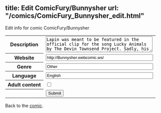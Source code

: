 title: Edit ComicFury/Bunnysher
url: "/comics/ComicFury_Bunnysher_edit.html"
---
Edit info for comic ComicFury/Bunnysher

<form name="comic" action="http://gaepostmail.appspot.com/comic/" method="post">
<table class="comicinfo">
<tr>
<th>Description</th><td><textarea name="description" cols="40" rows="3">Lapin was meant to be featured in the official clip for the song Lucky Animals by The Devin Townsend Project. Sadly, his dance was rejected and the crushing pain made him endorse his favorite cosplay for good.. or bad.</textarea></td>
</tr>
<tr>
<th>Website</th><td><input type="text" name="url" value="http://Bunnysher.webcomic.ws/" size="40"/></td>
</tr>
<tr>
<th>Genre</th><td><input type="text" name="genre" value="Other" size="40"/></td>
</tr>
<tr>
<th>Language</th><td><input type="text" name="language" value="English" size="40"/></td>
</tr>
<tr>
<th>Adult content</th><td><input type="checkbox" name="adult" value="adult" /></td>
</tr>
<tr>
<th></th><td>
<input type="hidden" name="comic" value="ComicFury_Bunnysher" />
<input type="submit" name="submit" value="Submit" />
</td>
</tr>
</table>
</form>

Back to the [comic](ComicFury_Bunnysher.html).
